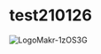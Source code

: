 # test210126
![LogoMakr-1zOS3G](https://user-images.githubusercontent.com/72742121/111265808-05b16080-866d-11eb-99ce-39a530b4d623.png)

